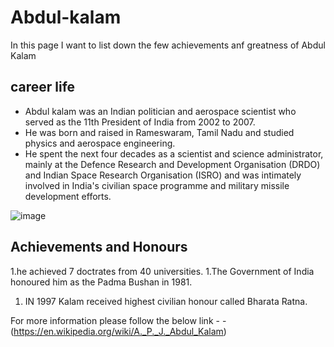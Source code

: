 # Abdul-kalam
In this page I want to list down the few achievements anf greatness of Abdul Kalam

## career life
- Abdul kalam was an Indian politician and aerospace scientist who served as the 11th President of India from 2002 to 2007.
- He was born and raised in Rameswaram, Tamil Nadu and studied physics and aerospace engineering.
- He spent the next four decades as a scientist and science administrator, mainly at the Defence Research and Development Organisation (DRDO) and Indian Space Research Organisation (ISRO) and was intimately involved in India's civilian space programme and military missile development efforts.

![image](https://upload.wikimedia.org/wikipedia/commons/thumb/b/b0/A._P._J._Abdul_Kalam_in_2008.jpg/800px-A._P._J._Abdul_Kalam_in_2008.jpg)

## Achievements and Honours
1.he achieved 7 doctrates from 40 universities.
1.The Government of India honoured him as the Padma Bushan in 1981.
1. IN 1997 Kalam received highest civilian honour called Bharata Ratna.

For more information please follow the below link - 
-(https://en.wikipedia.org/wiki/A._P._J._Abdul_Kalam)
